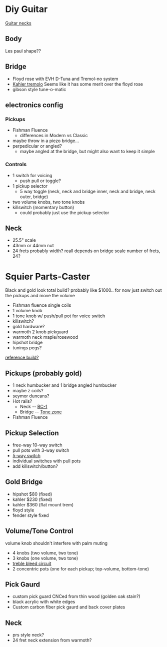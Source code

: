 Diy Guitar
==========
[Guitar necks](https://www.warmoth.com/pages/guitarnecks.aspx)

## Body
Les paul shape??

## Bridge
- Floyd rose with EVH D-Tuna and Tremol-no system
- [Kahler tremolo](https://www.kahlerusa.com/flat-mount-tremolos-bridges) Seems
    like it has some merit over the floyd rose
- gibson style tune-o-matic

## electronics config

### Pickups
- Fishman Fluence
    - differences in Modern vs Classic
- maybe throw in a piezo bridge...
- perpedicular or angled?
    - maybe angled at the bridge, but might also want to keep it simple

### Controls
- 1 switch for voicing
    - push pull or toggle?
- 1 pickup selector
    - 5 way toggle (neck, neck and bridge inner, neck and bridge, neck outer, bridge)
- two volume knobs, two tone knobs
- killswitch (momentary button)
    - could probably just use the pickup selector
 
## Neck
- 25.5" scale
- 43mm or 44mm nut
- 24 frets probably
width? reall depends on bridge
scale
number of frets, 24?


Squier Parts-Caster
===================
Black and gold look total build? probably like $1000..
for now just switch out the pickups and move the volume

- Fishman fluence single coils
- 1 volume knob
- 1 tone knob w/ push/pull pot for voice switch
- killswitch?
- gold hardware?
- warmoth 2 knob pickguard
- warmoth neck maple/rosewood 
- hipshot bridge
- tunings pegs?





[reference build?](https://www.youtube.com/watch?v=J9gBnbQs8T0)

## Pickups (probably gold)
- 1 neck humbucker and 1 bridge angled humbucker
- maybe z coils?
- seymor duncans?
- Hot rails? 
    - Neck -- [BC-1](https://www.dimarzio.com/pickups/rail-hum-canceling-strat/dimarzio-bc-1)
    - Bridge -- [Tone zone](https://www.dimarzio.com/pickups/rail-hum-canceling-strat/tone-zone-s)
- Fishman Fluence
## Pickup Selection
- free-way 10-way switch
- pull pots with 3-way switch
- [5-way switch](https://www.seymourduncan.com/blog/latest-updates/do-it-all-2-humbuckers-and-a-5-way-switch)
- individual switches with pull pots
- add killswitch/button?
## Gold Bridge
- hipshot $80 (fixed)
- kahler $230 (fixed)
- kahler $360 (flat mount trem)
- floyd style
- fender style fixed
## Volume/Tone Control
volume knob shouldn't interfere with palm muting
- 4 knobs (two volume, two tone)
- 3 knobs (one volume, two tone)
- [treble bleed circuit](https://octavedoctor.com/treble-bleed-circuit-what-is-it-and-do-i-need-it/)
- 2 concentric pots (one for each pickup; top-volume, bottom-tone)
## Pick Gaurd
- custom pick guard CNCed from thin wood (golden oak stain?)
- black acrylic with white edges
- Custom carbon fiber pick gaurd and back cover plates
## Neck
- prs style neck?
- 24 fret neck extension from warmoth?
